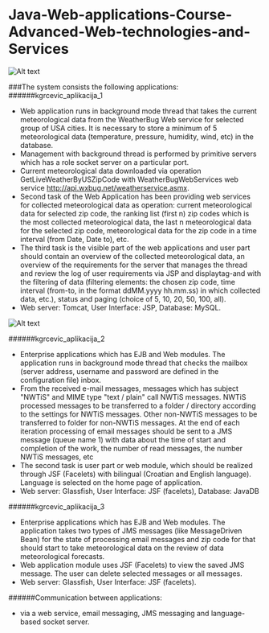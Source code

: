Java-Web-applications-Course-Advanced-Web-technologies-and-Services
============


![Alt text](https://github.com/krunogr/Java-Web-applications-Course-Advanced-Web-technologies-and-Services/blob/master/system_schema.JPG "Schema of system")

###The system consists the following applications:
######kgrcevic_aplikacija_1

  - Web application runs in background mode thread that takes the current 
meteorological data from the WeatherBug Web service for selected group of USA 
cities. It is necessary to store a minimum of 5 meteorological data (temperature, 
pressure, humidity, wind, etc) in the database.
  - Management with background thread is performed by primitive servers which has a 
role socket server on a particular port.
  - Current meteorological data downloaded via operation 
GetLiveWeatherByUSZipCode with WeatherBugWebServices web service 
http://api.wxbug.net/weatherservice.asmx.
  - Second task of the Web Application has been providing web services for collected 
meteorological data as operation: current meteorological data for selected zip code, 
the ranking list (first n) zip codes which is the most collected meteorological data, the 
last n meteorological data for the selected zip code, meteorological data for the zip 
code in a time interval (from Date, Date to), etc.
  - The third task is the visible part of the web applications and user part should contain 
an overview of the collected meteorological data, an overview of the requirements 
for the server that manages the thread and review the log of user requirements via 
JSP and displaytag-and with the filtering of data (filtering elements: the chosen zip code, time interval (from-to, in the format ddMM.yyyy hh.mm.ss) in which collected 
data, etc.), status and paging (choice of 5, 10, 20, 50, 100, all).
  - Web server: Tomcat, User Interface: JSP, Database: MySQL.


![Alt text](https://github.com/krunogr/Java-Web-applications-Course-Advanced-Web-technologies-and-Services/blob/master/visible_part.JPG "Visible part of application")


######kgrcevic_aplikacija_2
  - Enterprise applications which has EJB and Web modules. The application runs in background mode thread that checks the mailbox (server address, username and password are defined in the configuration file) inbox.
  - From the received e-mail messages, messages which has subject "NWTiS" and MIME 
type "text / plain" call NWTiS messages. NWTiS processed messages to be transferred 
to a folder / directory according to the settings for NWTiS messages. Other non-NWTiS messages to be transferred to folder for non-NWTiS messages. At the end of 
each iteration processing of email messages should be sent to a JMS message (queue 
name 1) with data about the time of start and completion of the work, the number of 
read messages, the number NWTiS messages, etc
  - The second task is user part or web module, which should be realized through JSF 
(Facelets) with bilingual (Croatian and English language). Language is selected on the 
home page of application.
  - Web server: Glassfish, User Interface: JSF (facelets), Database: JavaDB

######kgrcevic_aplikacija_3
  -  Enterprise applications which has EJB and Web modules. The application takes two 
types of JMS messages (like MessageDriven Bean) for the state of processing email messages and zip code for that should start to take meteorological data on the 
review of data meteorological forecasts.
  - Web application module uses JSF (Facelets) to view the saved JMS message. The user 
can delete selected messages or all messages.
  - Web server: Glassfish, User Interface: JSF (facelets).

######Communication between applications:
  - via a web service, email messaging, JMS messaging and language-based socket server.
